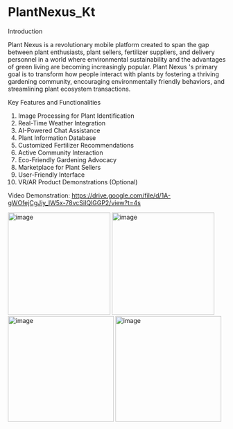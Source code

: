 # PlantNexus_Kt
Introduction 

Plant Nexus is a revolutionary mobile platform created to span the gap between plant enthusiasts, plant sellers, fertilizer suppliers, and delivery personnel in a world where environmental sustainability and the advantages of green living are becoming increasingly popular. Plant Nexus 's primary goal is to transform how people interact with plants by fostering a thriving gardening community, encouraging environmentally friendly behaviors, and streamlining plant ecosystem transactions.

Key Features and Functionalities

1.	Image Processing for Plant Identification 
2.	Real-Time Weather Integration 
3.	AI-Powered Chat Assistance 
4.	Plant Information Database
5.	Customized Fertilizer Recommendations
6.	Active Community Interaction
7.	Eco-Friendly Gardening Advocacy
8.	Marketplace for Plant Sellers
9.	User-Friendly Interface
10.	VR/AR Product Demonstrations (Optional)

Video Demonstration: 
https://drive.google.com/file/d/1A-gWOfejCgJiy_IW5x-78vcSiIQlGGP2/view?t=4s 

<img width="236" alt="image" src="https://github.com/IT21334542/PlantNexus_Kt/assets/99646475/bb4cdd0c-c25e-4dce-a9b5-ff2a01234902">
<img width="236" alt="image" src="https://github.com/IT21334542/PlantNexus_Kt/assets/99646475/643ac28d-0ef4-4900-84ee-fd62af4122e8">
<img width="244" alt="image" src="https://github.com/IT21334542/PlantNexus_Kt/assets/99646475/b5aea997-2920-4c82-9430-306955070af6">
<img width="244" alt="image" src="https://github.com/IT21334542/PlantNexus_Kt/assets/99646475/373a403d-3a1e-40c9-ba0d-e1a524f6afb5">







